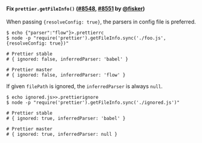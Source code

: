 #### Fix `prettier.getFileInfo()` ([#8548](https://github.com/prettier/prettier/pull/8548), [#8551](https://github.com/prettier/prettier/pull/8551) by [@fisker](https://github.com/fisker))

When passing `{resolveConfig: true}`, the parsers in config file is preferred.

<!-- prettier-ignore -->
```console
$ echo {"parser":"flow"}>.prettierrc
$ node -p "require('prettier').getFileInfo.sync('./foo.js', {resolveConfig: true})"

# Prettier stable
# { ignored: false, inferredParser: 'babel' }

# Prettier master
# { ignored: false, inferredParser: 'flow' }
```

If given `filePath` is ignored, the `inferredParser` is always `null`.

<!-- prettier-ignore -->
```console
$ echo ignored.js>>.prettierignore
$ node -p "require('prettier').getFileInfo.sync('./ignored.js')"

# Prettier stable
# { ignored: true, inferredParser: 'babel' }

# Prettier master
# { ignored: true, inferredParser: null }
```
